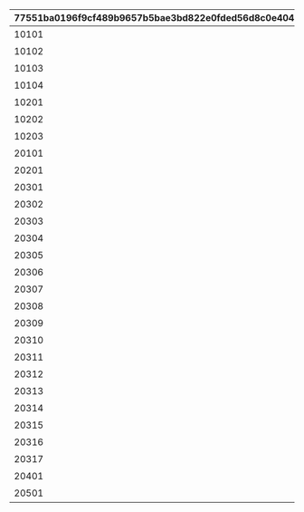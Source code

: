|77551ba0196f9cf489b9657b5bae3bd822e0fded56d8c0e4049bcfe3bed501d5|cf27ad65c2ed803a44a0a93471836e07623b1366be9cdee5d304d7ccab72132c|2b8e214d0e493cc6ed99db70cd2eb157bc101d56bf3170eafc22ef18074b8b51|a4280d83be64b1122f090a125e604bd0876e32344505274dab47d72ca990c27e|ac67e78d8f08b23f98d76ee61d25c3fc00fe88658a6448720f4a79aa0e549daf|bff075c9d0ef3aa6c21349805c4f63ef3e9e94902012ab034c04e57eb1679715|9332309e1d07153d0b394b93d945067bf7e05c6b1a0d87fbe74df86d76b6da44|
| --- | --- | --- | --- | --- | --- | --- |
|10101|101|动画 公主连结！Re:Dive 1 附录特典|2020-08-04 12:00:00|2023/12/31 23:59:59|1|0|
|10102|101|动画 公主连结！Re:Dive 2 附录特典|2020-09-03 19:00:00|2023/12/31 23:59:59|1|0|
|10103|101|动画 公主连结！Re:Dive 3 附录特典|2020-10-01 17:00:00|2023/12/31 23:59:59|1|0|
|10104|101|动画 公主连结！Re:Dive 4 附录特典|2020-11-05 12:00:00|2023/12/31 23:59:59|1|0|
|10201|102|动画 公主连结Re:Dive 第2季 第1卷 购买特典|2022-03-21 00:00:00|2026/12/31 23:59:59|1|0|
|10202|102|动画 公主连结Re:Dive 第2季 第2卷 购买特典|2022-04-18 00:00:00|2026/12/31 23:59:59|1|0|
|10203|102|动画 公主连结Re:Dive 第2季 第3卷 购买特典|2022-05-16 00:00:00|2026/12/31 23:59:59|1|0|
|20101|201|周刊法米通6月3日号（5月20日发售） 随刊礼品|2021-05-19 00:00:00|2022/05/19 23:59:59|1|0|
|20201|202|官方插画 第3卷 发售纪念道具|2021-07-30 00:00:00|2030/07/30 23:59:59|1|0|
|20301|203|公主连结庆典2023　真实扭蛋|2023-01-15 15:00:00|2024/01/31 23:59:59|3|1|
|20302|203|公主连结庆典2023　真实扭蛋|2023-01-15 15:00:00|2024/01/31 23:59:59|3|1|
|20303|203|公主连结庆典2023　真实扭蛋|2023-01-15 15:00:00|2024/01/31 23:59:59|3|1|
|20304|203|公主连结庆典2023　真实扭蛋|2023-01-15 15:00:00|2024/01/31 23:59:59|3|1|
|20305|203|公主连结庆典2023　真实扭蛋|2023-01-15 15:00:00|2024/01/31 23:59:59|3|1|
|20306|203|公主连结庆典2023　真实扭蛋|2023-01-15 15:00:00|2024/01/31 23:59:59|3|1|
|20307|203|公主连结庆典2023　真实扭蛋|2023-01-15 15:00:00|2024/01/31 23:59:59|3|1|
|20308|203|公主连结庆典2023　真实扭蛋|2023-01-15 15:00:00|2024/01/31 23:59:59|3|1|
|20309|203|公主连结庆典2023　真实扭蛋|2023-01-15 15:00:00|2024/01/31 23:59:59|3|1|
|20310|203|公主连结庆典2023　真实扭蛋|2023-01-15 15:00:00|2024/01/31 23:59:59|3|1|
|20311|203|公主连结庆典2023　真实扭蛋|2023-01-15 15:00:00|2024/01/31 23:59:59|3|1|
|20312|203|公主连结庆典2023　真实扭蛋|2023-01-15 15:00:00|2024/01/31 23:59:59|3|1|
|20313|203|公主连结庆典2023　真实扭蛋|2023-01-15 15:00:00|2024/01/31 23:59:59|3|1|
|20314|203|公主连结庆典2023　真实扭蛋|2023-01-15 15:00:00|2024/01/31 23:59:59|3|1|
|20315|203|公主连结庆典2023　真实扭蛋|2023-01-15 15:00:00|2024/01/31 23:59:59|3|1|
|20316|203|公主连结庆典2023　真实扭蛋|2023-01-15 15:00:00|2024/01/31 23:59:59|3|1|
|20317|203|公主连结庆典2023　真实扭蛋|2023-01-15 15:00:00|2024/01/31 23:59:59|3|1|
|20401|204|角色歌专辑第5卷 购买特典|2024-02-14 00:00:00|2025/02/13 23:59:59|1|0|
|20501|205|原声音乐集第6卷 购买特典|2024-02-14 00:00:00|2025/02/13 23:59:59|1|0|